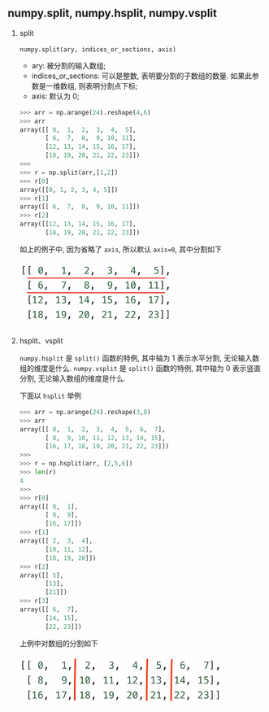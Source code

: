 ## numpy.split, numpy.hsplit, numpy.vsplit

1. split

   `numpy.split(ary, indices_or_sections, axis)`

   - ary: 被分割的输入数组;
   - indices_or_sections: 可以是整数, 表明要分割的子数组的数量.  如果此参数是一维数组, 则表明分割点下标;
   - axis: 默认为 0;

   ```python
   >>> arr = np.arange(24).reshape(4,6)
   >>> arr
   array([[ 0,  1,  2,  3,  4,  5],
          [ 6,  7,  8,  9, 10, 11],
          [12, 13, 14, 15, 16, 17],
          [18, 19, 20, 21, 22, 23]])
   >>>
   >>> r = np.split(arr,[1,2])
   >>> r[0]
   array([[0, 1, 2, 3, 4, 5]])
   >>> r[1]
   array([[ 6,  7,  8,  9, 10, 11]])
   >>> r[2]
   array([[12, 13, 14, 15, 16, 17],
          [18, 19, 20, 21, 22, 23]])
   ```

   如上的例子中, 因为省略了 `axis`, 所以默认 `axis=0`, 其中分割如下

   ![np_split_0](../LearningPython_fig/np_split_0.png)

   

2. hsplit、vsplit

   `numpy.hsplit` 是 `split()` 函数的特例, 其中轴为 1 表示水平分割, 无论输入数组的维度是什么. 
   `numpy.vsplit` 是 `split()` 函数的特例, 其中轴为 0 表示竖直分割, 无论输入数组的维度是什么.

   下面以 `hsplit` 举例

   ```python
   >>> arr = np.arange(24).reshape(3,8)
   >>> arr
   array([[ 0,  1,  2,  3,  4,  5,  6,  7],
          [ 8,  9, 10, 11, 12, 13, 14, 15],
          [16, 17, 18, 19, 20, 21, 22, 23]])
   >>> 
   >>> r = np.hsplit(arr, [2,5,6])
   >>> len(r)
   4
   >>>
   >>> r[0]
   array([[ 0,  1],
          [ 8,  9],
          [16, 17]])
   >>> r[1]
   array([[ 2,  3,  4],
          [10, 11, 12],
          [18, 19, 20]])
   >>> r[2]
   array([[ 5],
          [13],
          [21]])
   >>> r[3]
   array([[ 6,  7],
          [14, 15],
          [22, 23]]) 
   ```

   上例中对数组的分割如下

   ![np_split_1](../LearningPython_fig/np_split_1.png)